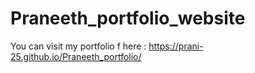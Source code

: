 # Praneeth_portfolio_website

You can visit my portfolio f here : https://prani-25.github.io/Praneeth_portfolio/
